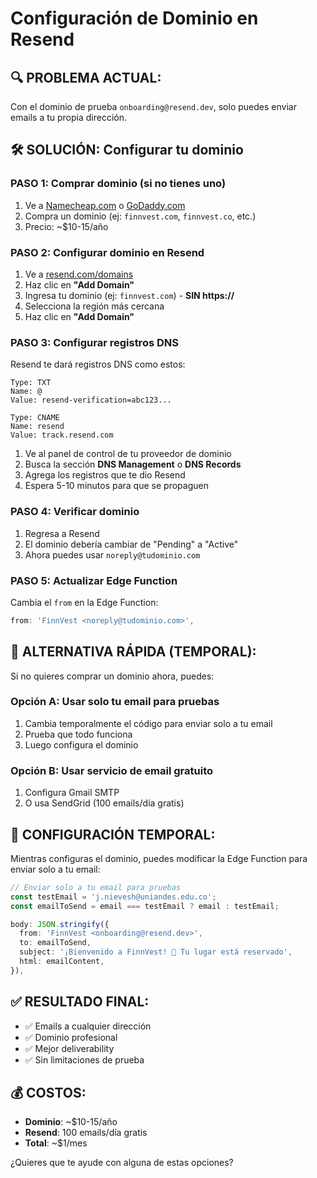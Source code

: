 # Configuración de Dominio en Resend

## 🔍 **PROBLEMA ACTUAL:**
Con el dominio de prueba `onboarding@resend.dev`, solo puedes enviar emails a tu propia dirección.

## 🛠️ **SOLUCIÓN: Configurar tu dominio**

### **PASO 1: Comprar dominio (si no tienes uno)**
1. Ve a [Namecheap.com](https://namecheap.com) o [GoDaddy.com](https://godaddy.com)
2. Compra un dominio (ej: `finnvest.com`, `finnvest.co`, etc.)
3. Precio: ~$10-15/año

### **PASO 2: Configurar dominio en Resend**
1. Ve a [resend.com/domains](https://resend.com/domains)
2. Haz clic en **"Add Domain"**
3. Ingresa tu dominio (ej: `finnvest.com`) - **SIN https://**
4. Selecciona la región más cercana
5. Haz clic en **"Add Domain"**

### **PASO 3: Configurar registros DNS**
Resend te dará registros DNS como estos:
```
Type: TXT
Name: @
Value: resend-verification=abc123...

Type: CNAME
Name: resend
Value: track.resend.com
```

1. Ve al panel de control de tu proveedor de dominio
2. Busca la sección **DNS Management** o **DNS Records**
3. Agrega los registros que te dio Resend
4. Espera 5-10 minutos para que se propaguen

### **PASO 4: Verificar dominio**
1. Regresa a Resend
2. El dominio debería cambiar de "Pending" a "Active"
3. Ahora puedes usar `noreply@tudominio.com`

### **PASO 5: Actualizar Edge Function**
Cambia el `from` en la Edge Function:
```typescript
from: 'FinnVest <noreply@tudominio.com>',
```

## 🚀 **ALTERNATIVA RÁPIDA (TEMPORAL):**

Si no quieres comprar un dominio ahora, puedes:

### **Opción A: Usar solo tu email para pruebas**
1. Cambia temporalmente el código para enviar solo a tu email
2. Prueba que todo funciona
3. Luego configura el dominio

### **Opción B: Usar servicio de email gratuito**
1. Configura Gmail SMTP
2. O usa SendGrid (100 emails/día gratis)

## 📧 **CONFIGURACIÓN TEMPORAL:**

Mientras configuras el dominio, puedes modificar la Edge Function para enviar solo a tu email:

```typescript
// Enviar solo a tu email para pruebas
const testEmail = 'j.nievesh@uniandes.edu.co';
const emailToSend = email === testEmail ? email : testEmail;

body: JSON.stringify({
  from: 'FinnVest <onboarding@resend.dev>',
  to: emailToSend,
  subject: '¡Bienvenido a FinnVest! 🚀 Tu lugar está reservado',
  html: emailContent,
}),
```

## ✅ **RESULTADO FINAL:**
- ✅ Emails a cualquier dirección
- ✅ Dominio profesional
- ✅ Mejor deliverability
- ✅ Sin limitaciones de prueba

## 💰 **COSTOS:**
- **Dominio**: ~$10-15/año
- **Resend**: 100 emails/día gratis
- **Total**: ~$1/mes

¿Quieres que te ayude con alguna de estas opciones?
